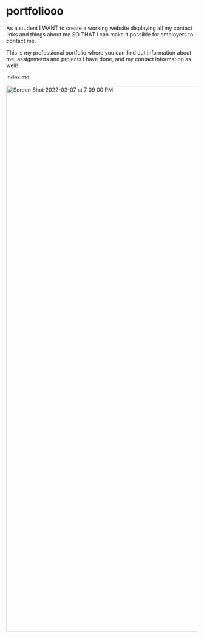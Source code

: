 # portfoliooo

As a student
I WANT to create a working website displaying all my contact links and things about me
SO THAT I can make it possible for employers to contact me.

This is my professional portfolio where you can find out information about me, assignments and projects I have done, and my contact information as well!

index.md

<img width="1440" alt="Screen Shot 2022-03-07 at 7 09 00 PM" src="https://user-images.githubusercontent.com/92911517/157158892-25690535-4359-4037-a369-73ab802a422f.png">
